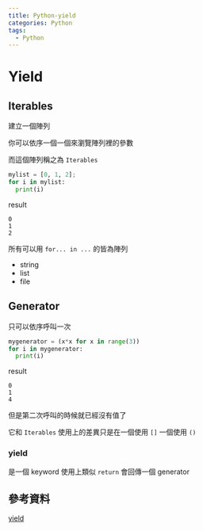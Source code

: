 ```yaml
---
title: Python-yield
categories: Python
tags: 
  - Python
---
```


# Yield

## Iterables

建立一個陣列

你可以依序一個一個來瀏覽陣列裡的參數

而這個陣列稱之為 `Iterables`

```python
mylist = [0, 1, 2];
for i in mylist:
  print(i)
```

result
```
0
1
2
```

所有可以用 `for... in ...` 的皆為陣列
* string
* list
* file

## Generator

只可以依序呼叫一次

```python
mygenerator = (x*x for x in range(3))
for i in mygenerator:
  print(i)
```

result
```
0
1
4
```

但是第二次呼叫的時候就已經沒有值了

它和 `Iterables` 使用上的差異只是在一個使用 `[]` 一個使用 `()`

### yield

是一個 keyword 使用上類似 `return` 會回傳一個 generator


## 參考資料

[yield](https://pythontips.com/2013/09/29/the-python-yield-keyword-explained/)